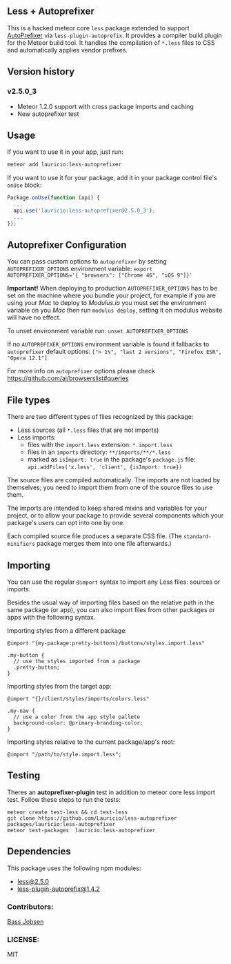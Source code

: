## Less + Autoprefixer

This is a hacked meteor core `less` package extended to support  [AutoPrefixer](https://github.com/ai/autoprefixer) via `less-plugin-autoprefix`. It provides a compiler build plugin for the Meteor build tool. It
handles the compilation of `*.less` files to CSS and automatically applies vendor prefixes.

## Version history
### v2.5.0_3
- Meteor 1.2.0 support with cross package imports and caching
- New autoprefixer test

## Usage

If you want to use it in your app, just run:

```bash
meteor add lauricio:less-autoprefixer
```

If you want to use it for your package, add it in your package control file's
`onUse` block:

```javascript
Package.onUse(function (api) {
  ...
  api.use('lauricio:less-autoprefixer@2.5.0_3');
  ...
});
```

## Autoprefixer Configuration
You can pass custom options to `autoprefixer` by setting `AUTOPREFIXER_OPTIONS` environment variable: `export AUTOPREFIXER_OPTIONS='{ "browsers": ["Chrome 46", "iOS 9"]}'`

**Important!** When deploying to production `AUTOPREFIXER_OPTIONS` has to be set on the machine where you bundle your project, for example if you are using your *Mac* to deploy to *Modulus.io* you must set the environment variable on you *Mac* then run `modulus deploy`, setting it on modulus website will have no effect.

To unset environment variable run: `unset AUTOPREFIXER_OPTIONS`


If no `AUTOPREFIXER_OPTIONS` environment variable is found it fallbacks to `autoprefixer` default options: `["> 1%", "last 2 versions", "Firefox ESR", "Opera 12.1"]`

For more info on `autoprefixer` options please check https://github.com/ai/browserslist#queries


## File types

There are two different types of files recognized by this package:

- Less sources (all `*.less` files that are not imports)
- Less imports:
  * files with the `import.less` extension: `*.import.less`
  * files in an `imports` directory: `**/imports/**/*.less`
  * marked as `isImport: true` in the package's `package.js` file:
    `api.addFiles('x.less', 'client', {isImport: true})`

The source files are compiled automatically. The imports are not loaded by
themselves; you need to import them from one of the source files to use them.

The imports are intended to keep shared mixins and variables for your project,
or to allow your package to provide several components which your package's
users can opt into one by one.

Each compiled source file produces a separate CSS file.  (The
`standard-minifiers` package merges them into one file afterwards.)

## Importing

You can use the regular `@import` syntax to import any Less files: sources or
imports.

Besides the usual way of importing files based on the relative path in the same
package (or app), you can also import files from other packages or apps with the
following syntax.

Importing styles from a different package:

```less
@import "{my-package:pretty-buttons}/buttons/styles.import.less"

.my-button {
  // use the styles imported from a package
  .pretty-button;
}
```

Importing styles from the target app:

```less
@import "{}/client/styles/imports/colors.less"

.my-nav {
  // use a color from the app style pallete
  background-color: @primary-branding-color;
}
```

Importing styles relative to the current package/app's root:

```less
@import "/path/to/style.import.less";
```

## Testing

Theres an **autoprefixer-plugin** test in addition to meteor core less import test.
Follow these steps to run the tests:

```
meteor create test-less && cd test-less
git clone https://github.com/Lauricio/less-autoprefixer packages/lauricio:less-autoprefixer
meteor test-packages  lauricio:less-autoprefixer
```

## Dependencies

This package uses the following npm modules:

- [less@2.5.0](https://www.npmjs.com/package/less)
- [less-plugin-autoprefix@1.4.2](https://www.npmjs.com/package/less-plugin-autoprefix)


### Contributors:
[Bass Jobsen](https://github.com/bassjobsen)

### LICENSE:
MIT
